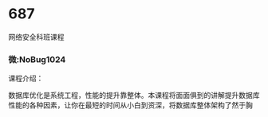 # 687
网络安全科班课程
### 微:NoBug1024 


课程介绍：

数据库优化是系统工程，性能的提升靠整体。本课程将面面俱到的讲解提升数据库性能的各种因素，让你在最短的时间从小白到资深，将数据库整体架构了然于胸
